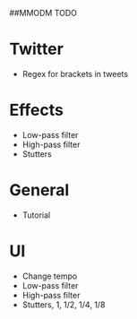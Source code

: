 ##MMODM TODO

# Twitter
* Regex for brackets in tweets

# Effects
* Low-pass filter
* High-pass filter
* Stutters

# General
* Tutorial

# UI
* Change tempo
* Low-pass filter
* High-pass filter
* Stutters, 1, 1/2, 1/4, 1/8